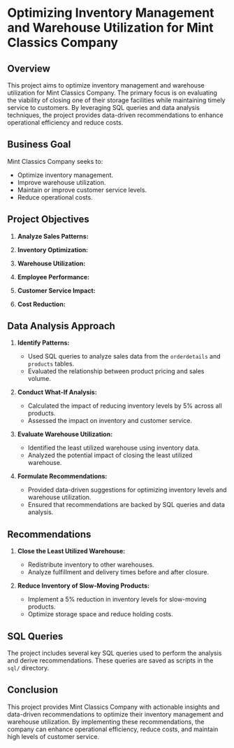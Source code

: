 # Optimizing Inventory Management and Warehouse Utilization for Mint Classics Company

## Overview

This project aims to optimize inventory management and warehouse utilization for Mint Classics Company. The primary focus is on evaluating the viability of closing one of their storage facilities while maintaining timely service to customers. By leveraging SQL queries and data analysis techniques, the project provides data-driven recommendations to enhance operational efficiency and reduce costs.

## Business Goal

Mint Classics Company seeks to:
- Optimize inventory management.
- Improve warehouse utilization.
- Maintain or improve customer service levels.
- Reduce operational costs.

## Project Objectives

1. **Analyze Sales Patterns:**

2. **Inventory Optimization:**
3. **Warehouse Utilization:**
  
4. **Employee Performance:**

4. **Customer Service Impact:**

5. **Cost Reduction:**
   
## Data Analysis Approach

1. **Identify Patterns:**
   - Used SQL queries to analyze sales data from the `orderdetails` and `products` tables.
   - Evaluated the relationship between product pricing and sales volume.

2. **Conduct What-If Analysis:**
   - Calculated the impact of reducing inventory levels by 5% across all products.
   - Assessed the impact on inventory and customer service.

3. **Evaluate Warehouse Utilization:**
   - Identified the least utilized warehouse using inventory data.
   - Analyzed the potential impact of closing the least utilized warehouse.

4. **Formulate Recommendations:**
   - Provided data-driven suggestions for optimizing inventory levels and warehouse utilization.
   - Ensured that recommendations are backed by SQL queries and data analysis.

## Recommendations

1. **Close the Least Utilized Warehouse:**
   - Redistribute inventory to other warehouses.
   - Analyze fulfillment and delivery times before and after closure.

2. **Reduce Inventory of Slow-Moving Products:**
   - Implement a 5% reduction in inventory levels for slow-moving products.
   - Optimize storage space and reduce holding costs.

## SQL Queries

The project includes several key SQL queries used to perform the analysis and derive recommendations. These queries are saved as scripts in the `sql/` directory.

## Conclusion

This project provides Mint Classics Company with actionable insights and data-driven recommendations to optimize their inventory management and warehouse utilization. By implementing these recommendations, the company can enhance operational efficiency, reduce costs, and maintain high levels of customer service.

